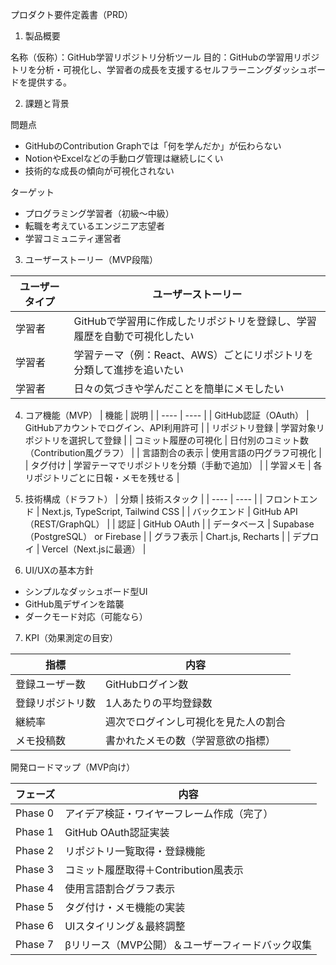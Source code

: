 プロダクト要件定義書（PRD）

1. 製品概要

名称（仮称）：GitHub学習リポジトリ分析ツール
目的：GitHubの学習用リポジトリを分析・可視化し、学習者の成長を支援するセルフラーニングダッシュボードを提供する。

2. 課題と背景

問題点

- GitHubのContribution Graphでは「何を学んだか」が伝わらない
- NotionやExcelなどの手動ログ管理は継続しにくい
- 技術的な成長の傾向が可視化されない

ターゲット

- プログラミング学習者（初級〜中級）
- 転職を考えているエンジニア志望者
- 学習コミュニティ運営者

3. ユーザーストーリー（MVP段階）

| ユーザータイプ | ユーザーストーリー |
| ---- | ---- |
| 学習者 | GitHubで学習用に作成したリポジトリを登録し、学習履歴を自動で可視化したい |
| 学習者 | 学習テーマ（例：React、AWS）ごとにリポジトリを分類して進捗を追いたい |
| 学習者 | 日々の気づきや学んだことを簡単にメモしたい |

4. コア機能（MVP）
| 機能 | 説明 |
| ---- | ---- |
| GitHub認証（OAuth） | GitHubアカウントでログイン、API利用許可 |
| リポジトリ登録 | 学習対象リポジトリを選択して登録 |
| コミット履歴の可視化 | 日付別のコミット数（Contribution風グラフ） |
| 言語割合の表示 | 使用言語の円グラフ可視化 |
| タグ付け | 学習テーマでリポジトリを分類（手動で追加） |
| 学習メモ | 各リポジトリごとに日報・メモを残せる |

5. 技術構成（ドラフト）
| 分類 | 技術スタック |
| ---- | ---- |
| フロントエンド | Next.js, TypeScript, Tailwind CSS |
| バックエンド | GitHub API（REST/GraphQL） |
| 認証 | GitHub OAuth |
| データベース | Supabase（PostgreSQL） or Firebase |
| グラフ表示 | Chart.js, Recharts |
| デプロイ | Vercel（Next.jsに最適） |

6. UI/UXの基本方針

- シンプルなダッシュボード型UI
- GitHub風デザインを踏襲
- ダークモード対応（可能なら）

7. KPI（効果測定の目安）

| 指標 | 内容 |
| ---- | ---- |
| 登録ユーザー数 | GitHubログイン数 |
| 登録リポジトリ数 | 1人あたりの平均登録数 |
| 継続率 | 週次でログインし可視化を見た人の割合 |
| メモ投稿数 | 書かれたメモの数（学習意欲の指標） |

開発ロードマップ（MVP向け）

| フェーズ | 内容 |
| ---- | ---- |
| Phase 0 | アイデア検証・ワイヤーフレーム作成（完了） |
| Phase 1 | GitHub OAuth認証実装 |
| Phase 2 | リポジトリ一覧取得・登録機能 |
| Phase 3 | コミット履歴取得＋Contribution風表示 |
| Phase 4 | 使用言語割合グラフ表示 |
| Phase 5 | タグ付け・メモ機能の実装 |
| Phase 6 | UIスタイリング＆最終調整 |
| Phase 7 | βリリース（MVP公開）＆ユーザーフィードバック収集 |
